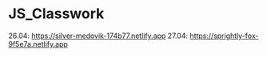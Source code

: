 # JS_Classwork
26.04: https://silver-medovik-174b77.netlify.app
27.04: https://sprightly-fox-9f5e7a.netlify.app